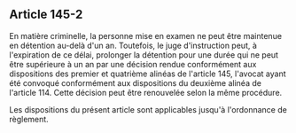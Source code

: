 Article 145-2
----
En matière criminelle, la personne mise en examen ne peut être maintenue en
détention au-delà d'un an. Toutefois, le juge d'instruction peut, à l'expiration
de ce délai, prolonger la détention pour une durée qui ne peut être supérieure à
un an par une décision rendue conformément aux dispositions des premier et
quatrième alinéas de l'article 145, l'avocat ayant été convoqué conformément aux
dispositions du deuxième alinéa de l'article 114. Cette décision peut être
renouvelée selon la même procédure.

Les dispositions du présent article sont applicables jusqu'à l'ordonnance de
règlement.
